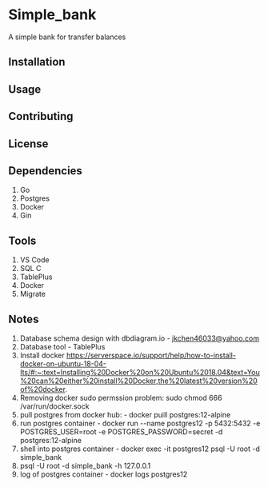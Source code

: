 # Simple_bank

A simple bank for transfer balances

## Installation

## Usage

## Contributing

## License

## Dependencies
1. Go
1. Postgres
1. Docker
1. Gin

## Tools
1. VS Code
1. SQL C
1. TablePlus
1. Docker
1. Migrate

## Notes
1. Database schema design with dbdiagram.io - jkchen46033@yahoo.com
1. Database tool - TablePlus
1. Install docker https://serverspace.io/support/help/how-to-install-docker-on-ubuntu-18-04-lts/#:~:text=Installing%20Docker%20on%20Ubuntu%2018.04&text=You%20can%20either%20install%20Docker,the%20latest%20version%20of%20docker.
1. Removing docker sudo permssion problem: sudo chmod 666 /var/run/docker.sock
1. pull postgres from docker hub: - docker puill postgres:12-alpine
1. run postgres container - docker run --name postgres12 -p 5432:5432 -e POSTGRES_USER=root -e POSTGRES_PASSWORD=secret -d postgres:12-alpine
1. shell into postgres container - docker exec -it postgres12 psql -U root -d simple_bank
1. psql -U root -d simple_bank -h 127.0.0.1
1. log of postgres container - docker logs postgres12


